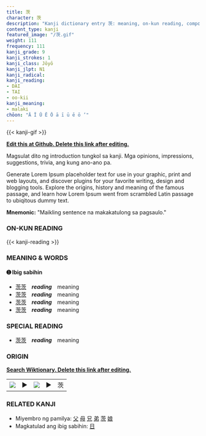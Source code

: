 ```yaml
---
title: 茨
character: 茨
description: "Kanji dictionary entry 茨: meaning, on-kun reading, compounds, origin, related kanji"
content_type: kanji
featured_image: "/茨.gif"
weight: 111
frequency: 111
kanji_grade: 9
kanji_strokes: 1
kanji_class: Jōyō
kanji_jlpt: N1
kanji_radical: 
kanji_reading: 
- DAI
- TAI
- oo-kii
kanji_meaning:
- malaki
chōon: "Ā Ī Ū Ē Ō ā ī ū ē ō ’"
---
```

[//]: # (Don't edit the line below. Kanji animated GIF code is automatically generated.)
{{< kanji-gif >}}

[//]: # (Edit below this line.)

**[Edit this at Github. Delete this link after editing.](https://github.com/tim0g/tim/tree/main/content/kanji/茨/index.md)**

Magsulat dito ng introduction tungkol sa kanji. Mga opinions, impressions, suggestions, trivia, ang kung ano-ano pa.

Generate Lorem Ipsum placeholder text for use in your graphic, print and web layouts, and discover plugins for your favorite writing, design and blogging tools. Explore the origins, history and meaning of the famous passage, and learn how Lorem Ipsum went from scrambled Latin passage to ubiqitous dummy text.
 
**Mnemonic:** "Maikling sentence na makakatulong sa pagsaulo."

### ON-KUN READING

[//]: # (Don't edit the line below. ON-KUN READING code is automatically generated.)
{{< kanji-reading >}}

### MEANING & WORDS

#### ➊ **Ibig sabihin**
  - [茨](../茨)[茨](../茨)　***reading***　meaning
  - [茨](../茨)[茨](../茨)　***reading***　meaning
  - [茨](../茨)[茨](../茨)　***reading***　meaning
  - [茨](../茨)[茨](../茨)　***reading***　meaning

### SPECIAL READING
  - [茨](../茨)[茨](../茨)　***reading***　meaning

### ORIGIN

**[Search Wiktionary. Delete this link after editing.](https://wiktionary.org/wiki/茨)**
<table class="kanji-table"><tr><td>
<img src="60px-茨-bronze.svg.png">
</td><td>▶</td><td>
<img src="60px-茨-oracle.svg.png">
</td><td>▶</td>
<td class="kanji-origin">茨</td>
</tr></table>

### RELATED KANJI
- Miyembro ng pamilya: [父](../父) [母](../母) [兄](../兄) [弟](../弟) [茨](../茨) [娘](../娘)
- Magkatulad ang ibig sabihin: [日](../日)
